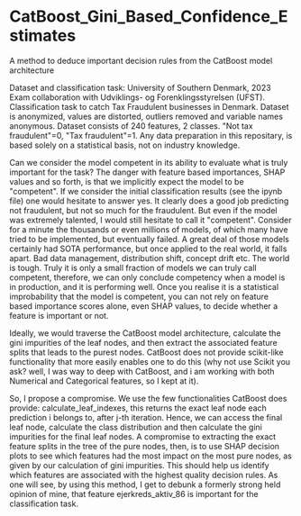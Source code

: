 # CatBoost_Gini_Based_Confidence_Estimates
A method to deduce important decision rules from the CatBoost model architecture

Dataset and classification task:
University of Southern Denmark, 2023 Exam collaboration with Udviklings- og Forenklingsstyrelsen (UFST). Classification task to catch Tax Fraudulent businesses in Denmark. Dataset is anonymized, values are distorted, outliers removed and variable names anonymous. Dataset consists of 240 features, 2 classes. "Not tax fraudulent"=0, "Tax fraudulent"=1. Any data preparation in this repositary, is based solely on a statistical basis, not on industry knowledge. 

Can we consider the model competent in its ability to evaluate what is truly important for the task? 
The danger with feature based importances, SHAP values and so forth, is that we implicitly expect the model to be "competent". If we consider the initial classification results (see the ipynb file) one would hesitate to answer yes. It clearly does a good job predicting not fraudulent, but not so much for the fraudulent. 
But even if the model was extremely talented, I would still hesitate to call it "competent". Consider for a minute the thousands or even millions of models, of which many have tried to be implemented, but eventually failed. A great deal of those models certainly had SOTA performance, but once applied to the real world, it falls apart. Bad data management, distribution shift, concept drift etc. The world is tough. Truly it is only a small fraction of models we can truly call competent, therefore, we can only conclude competency when a model is in production, and it is performing well. Once you realise it is a statistical improbability that the model is competent, you can not rely on feature based importance scores alone, even SHAP values, to decide whether a feature is important or not.  

Ideally, we would traverse the CatBoost model architecture, calculate the gini impurities of the leaf nodes, and then extract the associated feature splits that leads to the purest nodes. CatBoost does not provide scikit-like functionality that more easily enables one to do this (why not use Scikit you ask? well, I was way to deep with CatBoost, and i am working with both Numerical and Categorical features, so I kept at it). 

So, I propose a compromise. We use the few functionalities CatBoost does provide: calculate_leaf_indexes, this returns the exact leaf node each prediction i belongs to, after j-th iteration. Hence, we can access the final leaf node, calculate the class distribution and then calculate the gini impurities for the final leaf nodes. A compromise to extracting the exact feature splits in the tree of the pure nodes, then, is to use SHAP decision plots to see which features had the most impact on the most pure nodes, as given by our calculation of gini impurities. This should help us identify which features are associated with the highest quality decision rules. As one will see, by using this method, I get to debunk a formerly strong held opinion of mine, that feature ejerkreds_aktiv_86 is important for the classification task. 
